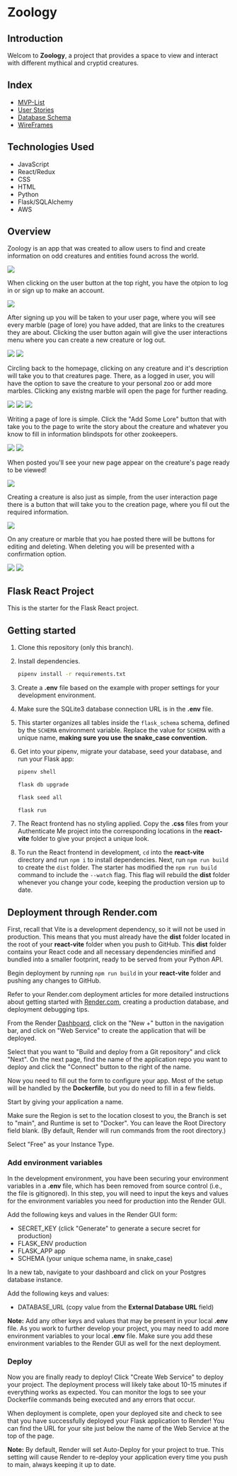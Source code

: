 # Zoology

## Introduction

Welcom to **Zoology**, a project that provides a space to view and interact with different mythical and cryptid creatures. 

## Index
- [MVP-List](https://github.com/James-Jon27/Zoology/wiki/MVP-List)
- [User Stories](https://github.com/James-Jon27/Zoology/wiki/User-Stories)
- [Database Schema](https://github.com/James-Jon27/Zoology/wiki/Database-Schema)
- [WireFrames]()

## Technologies Used

- JavaScript
- React/Redux
- CSS
- HTML
- Python
- Flask/SQLAlchemy
- AWS

## Overview

Zoology is an app that was created to allow users to find and create information on odd creatures and entities found across the world.

![](MVP/zoommvp1.1.png)

When clicking on the user button at the top right, you have the otpion to log in or sign up to make an account. 

![](MVP/zoommvp1.2.png)

After signing up you will be taken to your user page, where you will see every marble (page of lore) you have added, that are links to the creatures they are about. Clicking the user button again will give the user interactions menu where you can create a new creature or log out.

![](MVP/zoommvp1.4.png) ![](MVP/zoommvp1.3.png)

Circling back to the homepage, clicking on any creature and it's description will take you to that creatures page. There, as a logged in user, you will have the option to save the creature to your personal zoo or add more marbles. Clicking any existng marble will open the page for further reading.

![](MVP/zoommvp2.1.png) ![](MVP/zoommvp2.2.png) ![](MVP/zoommvp2.3.png)

Writing a page of lore is simple. Click the "Add Some Lore" button that with take you to the page to write the story about the creature and whatever you know to fill in information blindspots for other zookeepers.

![](MVP/zoommvp3.2.png) ![](MVP/zoommvp3.3.png)

When posted you'll see your new page appear on the creature's page ready to be viewed!

![](MVP/zoommvp3.31.png)

Creating a creature is also just as simple, from the user interaction page there is a button that will take you to the creation page, where you fil out the required information.

![](MVP/zoommvp3.11.png)

On any creature or marble that you hae posted there will be buttons for editing and deleting. When deleting you will be presented with a confirmation option.

![](MVP/zoommvp3.4png) ![](MVP/zoommvp3.41.png)


## Flask React Project

This is the starter for the Flask React project.

## Getting started

1. Clone this repository (only this branch).

2. Install dependencies.

   ```bash
   pipenv install -r requirements.txt
   ```

3. Create a __.env__ file based on the example with proper settings for your
   development environment.

4. Make sure the SQLite3 database connection URL is in the __.env__ file.

5. This starter organizes all tables inside the `flask_schema` schema, defined
   by the `SCHEMA` environment variable.  Replace the value for
   `SCHEMA` with a unique name, **making sure you use the snake_case
   convention.**

6. Get into your pipenv, migrate your database, seed your database, and run your
   Flask app:

   ```bash
   pipenv shell
   ```

   ```bash
   flask db upgrade
   ```

   ```bash
   flask seed all
   ```

   ```bash
   flask run
   ```

7. The React frontend has no styling applied. Copy the __.css__ files from your
   Authenticate Me project into the corresponding locations in the
   __react-vite__ folder to give your project a unique look.

8. To run the React frontend in development, `cd` into the __react-vite__
   directory and run `npm i` to install dependencies. Next, run `npm run build`
   to create the `dist` folder. The starter has modified the `npm run build`
   command to include the `--watch` flag. This flag will rebuild the __dist__
   folder whenever you change your code, keeping the production version up to
   date.

## Deployment through Render.com

First, recall that Vite is a development dependency, so it will not be used in
production. This means that you must already have the __dist__ folder located in
the root of your __react-vite__ folder when you push to GitHub. This __dist__
folder contains your React code and all necessary dependencies minified and
bundled into a smaller footprint, ready to be served from your Python API.

Begin deployment by running `npm run build` in your __react-vite__ folder and
pushing any changes to GitHub.

Refer to your Render.com deployment articles for more detailed instructions
about getting started with [Render.com], creating a production database, and
deployment debugging tips.

From the Render [Dashboard], click on the "New +" button in the navigation bar,
and click on "Web Service" to create the application that will be deployed.

Select that you want to "Build and deploy from a Git repository" and click
"Next". On the next page, find the name of the application repo you want to
deploy and click the "Connect" button to the right of the name.

Now you need to fill out the form to configure your app. Most of the setup will
be handled by the __Dockerfile__, but you do need to fill in a few fields.

Start by giving your application a name.

Make sure the Region is set to the location closest to you, the Branch is set to
"main", and Runtime is set to "Docker". You can leave the Root Directory field
blank. (By default, Render will run commands from the root directory.)

Select "Free" as your Instance Type.

### Add environment variables

In the development environment, you have been securing your environment
variables in a __.env__ file, which has been removed from source control (i.e.,
the file is gitignored). In this step, you will need to input the keys and
values for the environment variables you need for production into the Render
GUI.

Add the following keys and values in the Render GUI form:

- SECRET_KEY (click "Generate" to generate a secure secret for production)
- FLASK_ENV production
- FLASK_APP app
- SCHEMA (your unique schema name, in snake_case)

In a new tab, navigate to your dashboard and click on your Postgres database
instance.

Add the following keys and values:

- DATABASE_URL (copy value from the **External Database URL** field)

**Note:** Add any other keys and values that may be present in your local
__.env__ file. As you work to further develop your project, you may need to add
more environment variables to your local __.env__ file. Make sure you add these
environment variables to the Render GUI as well for the next deployment.

### Deploy

Now you are finally ready to deploy! Click "Create Web Service" to deploy your
project. The deployment process will likely take about 10-15 minutes if
everything works as expected. You can monitor the logs to see your Dockerfile
commands being executed and any errors that occur.

When deployment is complete, open your deployed site and check to see that you
have successfully deployed your Flask application to Render! You can find the
URL for your site just below the name of the Web Service at the top of the page.

**Note:** By default, Render will set Auto-Deploy for your project to true. This
setting will cause Render to re-deploy your application every time you push to
main, always keeping it up to date.

[Render.com]: https://render.com/
[Dashboard]: https://dashboard.render.com/
